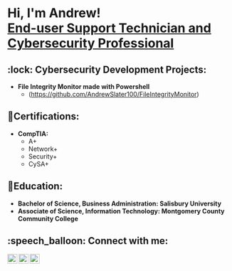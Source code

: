 <h1>Hi, I'm Andrew! <br/><a href="https://github.com/andrewslater100">End-user Support Technician and </a><a href="https://www.linkedin.com/in/andrew-s-8a4894218">Cybersecurity Professional</a></h1>

<h2>:lock: Cybersecurity Development Projects:</h2>

- <b>File Integrity Monitor made with Powershell</b>
  - (https://github.com/AndrewSlater100/FileIntegrityMonitor)

<h2>📜Certifications:</h2>

  - <b>CompTIA:</b>
    -  A+
    -  Network+
    -  Security+
    -  CySA+

<h2>📖Education:</h2>

- <b>Bachelor of Science, Business Administration: Salisbury University</b>
- <b>Associate of Science, Information Technology: Montgomery County Community College</b>

<h2>:speech_balloon: Connect with me:</h2>

[<img align="left" alt="AndrewSlater | Mastadon" width="22px" src="https://cdn.jsdelivr.net/npm/simple-icons@v3/icons/mastodon.svg" />][mastodon]
[<img align="left" alt="AndrewSlater | LinkedIn" width="22px" src="https://cdn.jsdelivr.net/npm/simple-icons@v3/icons/linkedin.svg" />][Linkedin]
[<img align="left" alt="AndrewSlater | LinkedIn" width="22px" src="https://cdn.jsdelivr.net/npm/simple-icons@3.13.0/icons/blogger.svg" />][Blog]

[mastodon]: https://infosec.exchange/@SecurityByAndrew
[linkedin]: https://www.linkedin.com/in/andrew-s-8a4894218
[blog]: https://securitybyandrew.com

<!--**andrewslater100/andrewslater100** is a ✨ _special_ ✨ repository because its `README.md` (this file) appears on your GitHub profile.

Here are some ideas to get you started:

- 🔭 I’m currently working on ...
- 🌱 I’m currently learning ...
- 🤔 I’m looking for help with ...
- 📫 How to reach me: ...
- ⚡ Fun fact: ...
-->
